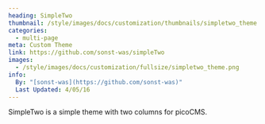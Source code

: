 ```yaml
---
heading: SimpleTwo
thumbnail: /style/images/docs/customization/thumbnails/simpletwo_theme.png
categories:
  - multi-page
meta: Custom Theme
link: https://github.com/sonst-was/simpleTwo
images:
  - /style/images/docs/customization/fullsize/simpletwo_theme.png
info:
  By: "[sonst-was](https://github.com/sonst-was)"
  Last Updated: 4/05/16
---
```

SimpleTwo is a simple theme with two columns for picoCMS.
